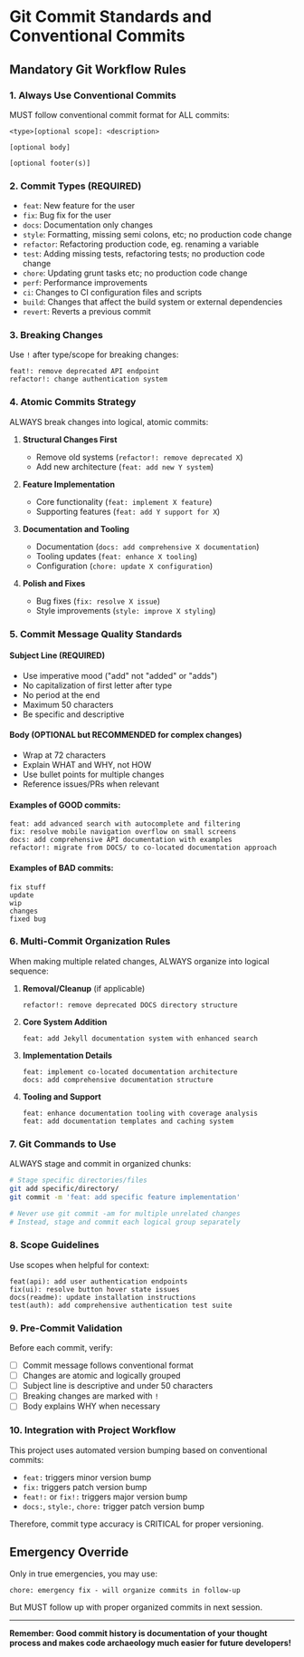 # Git Commit Standards and Conventional Commits

## Mandatory Git Workflow Rules

### 1. Always Use Conventional Commits

MUST follow conventional commit format for ALL commits:

```
<type>[optional scope]: <description>

[optional body]

[optional footer(s)]
```

### 2. Commit Types (REQUIRED)

- `feat`: New feature for the user
- `fix`: Bug fix for the user
- `docs`: Documentation only changes
- `style`: Formatting, missing semi colons, etc; no production code change
- `refactor`: Refactoring production code, eg. renaming a variable
- `test`: Adding missing tests, refactoring tests; no production code change
- `chore`: Updating grunt tasks etc; no production code change
- `perf`: Performance improvements
- `ci`: Changes to CI configuration files and scripts
- `build`: Changes that affect the build system or external dependencies
- `revert`: Reverts a previous commit

### 3. Breaking Changes

Use `!` after type/scope for breaking changes:

```
feat!: remove deprecated API endpoint
refactor!: change authentication system
```

### 4. Atomic Commits Strategy

ALWAYS break changes into logical, atomic commits:

1. **Structural Changes First**

   - Remove old systems (`refactor!: remove deprecated X`)
   - Add new architecture (`feat: add new Y system`)

2. **Feature Implementation**

   - Core functionality (`feat: implement X feature`)
   - Supporting features (`feat: add Y support for X`)

3. **Documentation and Tooling**

   - Documentation (`docs: add comprehensive X documentation`)
   - Tooling updates (`feat: enhance X tooling`)
   - Configuration (`chore: update X configuration`)

4. **Polish and Fixes**
   - Bug fixes (`fix: resolve X issue`)
   - Style improvements (`style: improve X styling`)

### 5. Commit Message Quality Standards

#### Subject Line (REQUIRED)

- Use imperative mood ("add" not "added" or "adds")
- No capitalization of first letter after type
- No period at the end
- Maximum 50 characters
- Be specific and descriptive

#### Body (OPTIONAL but RECOMMENDED for complex changes)

- Wrap at 72 characters
- Explain WHAT and WHY, not HOW
- Use bullet points for multiple changes
- Reference issues/PRs when relevant

#### Examples of GOOD commits:

```
feat: add advanced search with autocomplete and filtering
fix: resolve mobile navigation overflow on small screens
docs: add comprehensive API documentation with examples
refactor!: migrate from DOCS/ to co-located documentation approach
```

#### Examples of BAD commits:

```
fix stuff
update
wip
changes
fixed bug
```

### 6. Multi-Commit Organization Rules

When making multiple related changes, ALWAYS organize into logical sequence:

1. **Removal/Cleanup** (if applicable)

   ```
   refactor!: remove deprecated DOCS directory structure
   ```

2. **Core System Addition**

   ```
   feat: add Jekyll documentation system with enhanced search
   ```

3. **Implementation Details**

   ```
   feat: implement co-located documentation architecture
   docs: add comprehensive documentation structure
   ```

4. **Tooling and Support**
   ```
   feat: enhance documentation tooling with coverage analysis
   feat: add documentation templates and caching system
   ```

### 7. Git Commands to Use

ALWAYS stage and commit in organized chunks:

```bash
# Stage specific directories/files
git add specific/directory/
git commit -m 'feat: add specific feature implementation'

# Never use git commit -am for multiple unrelated changes
# Instead, stage and commit each logical group separately
```

### 8. Scope Guidelines

Use scopes when helpful for context:

```
feat(api): add user authentication endpoints
fix(ui): resolve button hover state issues
docs(readme): update installation instructions
test(auth): add comprehensive authentication test suite
```

### 9. Pre-Commit Validation

Before each commit, verify:

- [ ] Commit message follows conventional format
- [ ] Changes are atomic and logically grouped
- [ ] Subject line is descriptive and under 50 characters
- [ ] Breaking changes are marked with `!`
- [ ] Body explains WHY when necessary

### 10. Integration with Project Workflow

This project uses automated version bumping based on conventional commits:

- `feat:` triggers minor version bump
- `fix:` triggers patch version bump
- `feat!:` or `fix!:` triggers major version bump
- `docs:`, `style:`, `chore:` trigger patch version bump

Therefore, commit type accuracy is CRITICAL for proper versioning.

## Emergency Override

Only in true emergencies, you may use:

```
chore: emergency fix - will organize commits in follow-up
```

But MUST follow up with proper organized commits in next session.

---

**Remember: Good commit history is documentation of your thought process and makes code archaeology much easier for future developers!**
